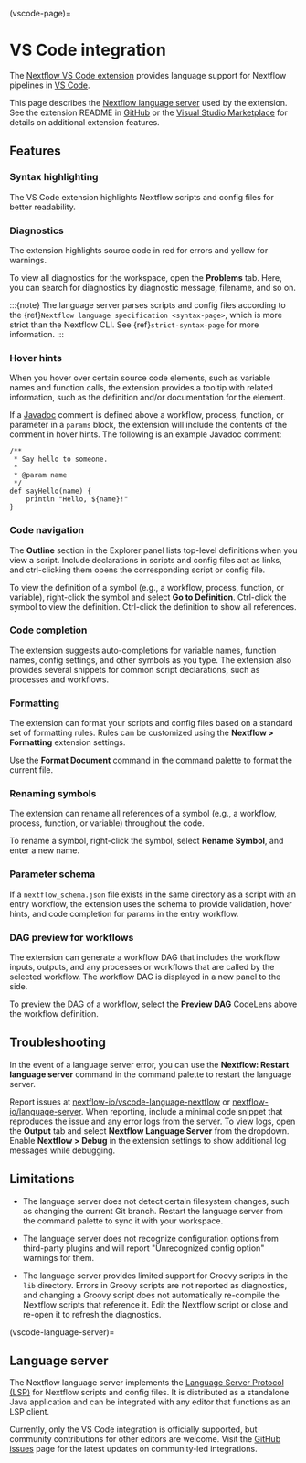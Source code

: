 (vscode-page)=

# VS Code integration

The [Nextflow VS Code extension](https://marketplace.visualstudio.com/items?itemName=nextflow.nextflow) provides language support for Nextflow pipelines in [VS Code](https://code.visualstudio.com/).

This page describes the [Nextflow language server](https://github.com/nextflow-io/language-server) used by the extension. See the extension README in [GitHub](https://github.com/nextflow-io/vscode-language-nextflow) or the [Visual Studio Marketplace](https://marketplace.visualstudio.com/items?itemName=nextflow.nextflow) for details on additional extension features.

## Features

### Syntax highlighting

The VS Code extension highlights Nextflow scripts and config files for better readability.

### Diagnostics

The extension highlights source code in red for errors and yellow for warnings.

To view all diagnostics for the workspace, open the **Problems** tab. Here, you can search for diagnostics by diagnostic message, filename, and so on.

:::{note}
The language server parses scripts and config files according to the {ref}`Nextflow language specification <syntax-page>`, which is more strict than the Nextflow CLI. See {ref}`strict-syntax-page` for more information.
:::

### Hover hints

When you hover over certain source code elements, such as variable names and function calls, the extension provides a tooltip with related information, such as the definition and/or documentation for the element.

If a [Javadoc](https://en.wikipedia.org/wiki/Javadoc) comment is defined above a workflow, process, function, or parameter in a `params` block, the extension will include the contents of the comment in hover hints. The following is an example Javadoc comment:

```nextflow
/**
 * Say hello to someone.
 *
 * @param name
 */
def sayHello(name) {
    println "Hello, ${name}!"
}
```

### Code navigation

The **Outline** section in the Explorer panel lists top-level definitions when you view a script. Include declarations in scripts and config files act as links, and ctrl-clicking them opens the corresponding script or config file.

To view the definition of a symbol (e.g., a workflow, process, function, or variable), right-click the symbol and select **Go to Definition**. Ctrl-click the symbol to view the definition. Ctrl-click the definition to show all references.

### Code completion

The extension suggests auto-completions for variable names, function names, config settings, and other symbols as you type. The extension also provides several snippets for common script declarations, such as processes and workflows.

### Formatting

The extension can format your scripts and config files based on a standard set of formatting rules. Rules can be customized using the **Nextflow > Formatting** extension settings.

Use the **Format Document** command in the command palette to format the current file.

### Renaming symbols

The extension can rename all references of a symbol (e.g., a workflow, process, function, or variable) throughout the code.

To rename a symbol, right-click the symbol, select **Rename Symbol**, and enter a new name.

### Parameter schema

If a `nextflow_schema.json` file exists in the same directory as a script with an entry workflow, the extension uses the schema to provide validation, hover hints, and code completion for params in the entry workflow.

### DAG preview for workflows

The extension can generate a workflow DAG that includes the workflow inputs, outputs, and any processes or workflows that are called by the selected workflow. The workflow DAG is displayed in a new panel to the side.

To preview the DAG of a workflow, select the **Preview DAG** CodeLens above the workflow definition.

## Troubleshooting

In the event of a language server error, you can use the **Nextflow: Restart language server** command in the command palette to restart the language server.

Report issues at [nextflow-io/vscode-language-nextflow](https://github.com/nextflow-io/vscode-language-nextflow) or [nextflow-io/language-server](https://github.com/nextflow-io/language-server). When reporting, include a minimal code snippet that reproduces the issue and any error logs from the server. To view logs, open the **Output** tab and select **Nextflow Language Server** from the dropdown. Enable **Nextflow > Debug** in the extension settings to show additional log messages while debugging.

## Limitations

- The language server does not detect certain filesystem changes, such as changing the current Git branch. Restart the language server from the command palette to sync it with your workspace.

- The language server does not recognize configuration options from third-party plugins and will report "Unrecognized config option" warnings for them.

- The language server provides limited support for Groovy scripts in the `lib` directory. Errors in Groovy scripts are not reported as diagnostics, and changing a Groovy script does not automatically re-compile the Nextflow scripts that reference it. Edit the Nextflow script or close and re-open it to refresh the diagnostics.

(vscode-language-server)=

## Language server

The Nextflow language server implements the [Language Server Protocol (LSP)](https://microsoft.github.io/language-server-protocol/) for Nextflow scripts and config files. It is distributed as a standalone Java application and can be integrated with any editor that functions as an LSP client.

Currently, only the VS Code integration is officially supported, but community contributions for other editors are welcome. Visit the [GitHub issues](https://github.com/nextflow-io/language-server/issues) page for the latest updates on community-led integrations.
